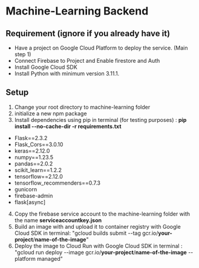 # Machine-Learning Backend

## Requirement (ignore if you already have it)
- Have a project on Google Cloud Platform to deploy the service. (Main step 1)
- Connect Firebase to Project and Enable firestore and Auth
- Install Google Cloud SDK
- Install Python with minimum version 3.11.1.

## Setup
1. Change your root directory to machine-learning folder
2. initialize a new npm package
3. Install dependencies using pip in terminal (for testing purposes) : **pip install --no-cache-dir -r requirements.txt**
  - Flask==2.3.2
  - Flask_Cors==3.0.10
  - keras==2.12.0
  - numpy==1.23.5
  - pandas==2.0.2
  - scikit_learn==1.2.2
  - tensorflow==2.12.0
  - tensorflow_recommenders==0.7.3
  - gunicorn
  - firebase-admin
  - flask[async]
4. Copy the firebase service account to the machine-learning folder with the name **serviceaccountkey.json**
5. Build an image with and upload it to container registry with Google Cloud SDK in terminal: "gcloud builds submit --tag gcr.io/**your-project**/**name-of-the-image**"
6. Deploy the image to Cloud Run with Google Cloud SDK in terminal : "gcloud run deploy --image gcr.io/**your-project**/**name-of-the-image** --platform managed"
